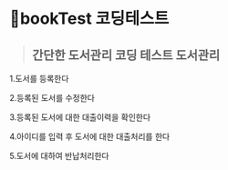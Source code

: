 # 📙bookTest 코딩테스트
> 간단한 도서관리 코딩 테스트
도서관리
> ----------


 1.도서를 등록한다
 
 2.등록된 도서를 수정한다
 
 3.등록된 도서에 대한 대출이력을 확인한다
 
 4.아이디를 입력 후 도서에 대한 대출처리를 한다
 
 5.도서에 대하여 반납처리한다

